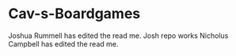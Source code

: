 # Cav-s-Boardgames
Joshua Rummell has edited the read me. Josh repo works
Nicholus Campbell has edited the read me.
